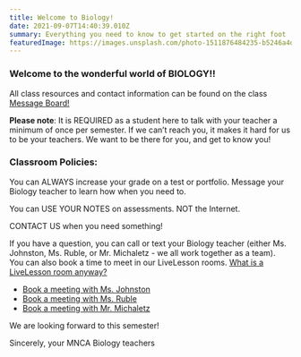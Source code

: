 ```yaml
---
title: Welcome to Biology!
date: 2021-09-07T14:40:39.010Z
summary: Everything you need to know to get started on the right foot
featuredImage: https://images.unsplash.com/photo-1511876484235-b5246a4d6dd5?ixlib=rb-1.2.1&auto=format&fit=crop&w=648&q=80
---
```


### Welcome to the wonderful world of BIOLOGY!!

All class resources and contact information can be found on the class [Message Board!](https://mnca-biology-message-board.netlify.app/)

**Please note**: It is REQUIRED as a student here to talk with your teacher a minimum of once per semester. If we can’t reach you, it makes it hard for us to be your teachers. We want to be there for you, and get to know you!

### Classroom Policies:

You can ALWAYS increase your grade on a test or portfolio. Message your Biology teacher to learn how when you need to.

You can USE YOUR NOTES on assessments. NOT the Internet.

CONTACT US when you need something!

If you have a question, you can call or text your Biology teacher (either Ms. Johnston, Ms. Ruble, or Mr. Michaletz - we all work together as a team). You can also book a time to meet in our LiveLesson rooms. [What is a LiveLesson room anyway?](/posts/what's-a-livelesson-room)

- [Book a meeting with Ms. Johnston](https://emily-johnston.youcanbook.me)
- [Book a meeting with Ms. Ruble](http://larublemnca.youcanbook.me)
- [Book a meeting with Mr. Michaletz](https://rmichaletz.youcanbook.me)

We are looking forward to this semester!

Sincerely, your MNCA Biology teachers
